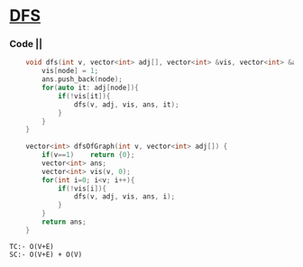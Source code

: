 # [DFS](https://practice.geeksforgeeks.org/problems/depth-first-traversal-for-a-graph/1)

### Code ||

``` .cpp
    void dfs(int v, vector<int> adj[], vector<int> &vis, vector<int> &ans, int node){
        vis[node] = 1;
        ans.push_back(node);
        for(auto it: adj[node]){
            if(!vis[it]){
                dfs(v, adj, vis, ans, it);
            }
        }
    }
    
    vector<int> dfsOfGraph(int v, vector<int> adj[]) {
        if(v==1)    return {0};
        vector<int> ans;
        vector<int> vis(v, 0);
        for(int i=0; i<v; i++){
            if(!vis[i]){
                dfs(v, adj, vis, ans, i);
            }
        }
        return ans;
    }
```

```
TC:- O(V+E)
SC:- O(V+E) + O(V)
```
